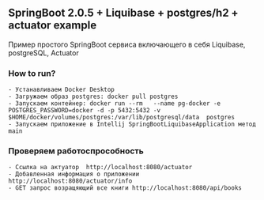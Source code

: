 ## SpringBoot 2.0.5 + Liquibase + postgres/h2 + actuator example
Пример простого SpringBoot сервиса включающего в себя Liquibase, postgreSQL, Actuator

### How to run?

    - Устанавливаем Docker Desktop
    - Загружаем образ postgres: docker pull postgres
    - Запускаем контейнер: docker run --rm   --name pg-docker -e POSTGRES_PASSWORD=docker -d -p 5432:5432 -v $HOME/docker/volumes/postgres:/var/lib/postgresql/data  postgres
    - Запускаем приложение в Intellij SpringBootLiquibaseApplication метод main

### Проверяем работоспрособность
    - Ссылка на актуатор  http://localhost:8080/actuator
    - Добавленная информация о приложении http://localhost:8080/actuator/info
    - GET запрос возращяющий все книги http://localhost:8080/api/books

